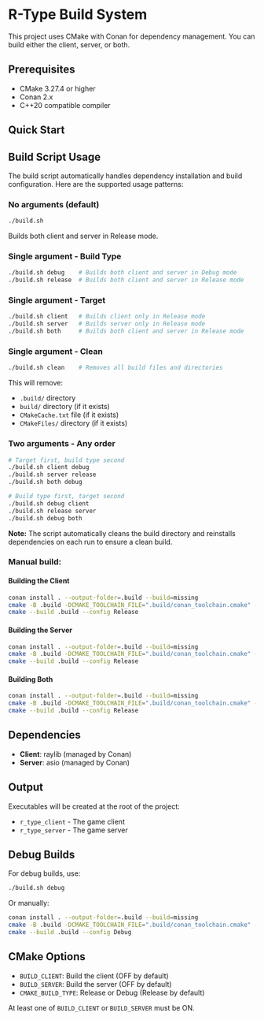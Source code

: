 # R-Type Build System

This project uses CMake with Conan for dependency management. You can build either the client, server, or both.

## Prerequisites

- CMake 3.27.4 or higher
- Conan 2.x
- C++20 compatible compiler

## Quick Start

## Build Script Usage

The build script automatically handles dependency installation and build configuration. Here are the supported usage patterns:

### No arguments (default)

```bash
./build.sh
```

Builds both client and server in Release mode.

### Single argument - Build Type

```bash
./build.sh debug    # Builds both client and server in Debug mode
./build.sh release  # Builds both client and server in Release mode
```

### Single argument - Target

```bash
./build.sh client   # Builds client only in Release mode
./build.sh server   # Builds server only in Release mode
./build.sh both     # Builds both client and server in Release mode
```

### Single argument - Clean

```bash
./build.sh clean    # Removes all build files and directories
```

This will remove:

- `.build/` directory
- `build/` directory (if it exists)
- `CMakeCache.txt` file (if it exists)
- `CMakeFiles/` directory (if it exists)

### Two arguments - Any order

```bash
# Target first, build type second
./build.sh client debug
./build.sh server release
./build.sh both debug

# Build type first, target second
./build.sh debug client
./build.sh release server
./build.sh debug both
```

**Note:** The script automatically cleans the build directory and reinstalls dependencies on each run to ensure a clean build.

### Manual build:

#### Building the Client

```bash
conan install . --output-folder=.build --build=missing
cmake -B .build -DCMAKE_TOOLCHAIN_FILE=".build/conan_toolchain.cmake" -DBUILD_CLIENT=ON -DBUILD_SERVER=OFF -DCMAKE_BUILD_TYPE=Release
cmake --build .build --config Release
```

#### Building the Server

```bash
conan install . --output-folder=.build --build=missing
cmake -B .build -DCMAKE_TOOLCHAIN_FILE=".build/conan_toolchain.cmake" -DBUILD_CLIENT=OFF -DBUILD_SERVER=ON -DCMAKE_BUILD_TYPE=Release
cmake --build .build --config Release
```

#### Building Both

```bash
conan install . --output-folder=.build --build=missing
cmake -B .build -DCMAKE_TOOLCHAIN_FILE=".build/conan_toolchain.cmake" -DBUILD_CLIENT=ON -DBUILD_SERVER=ON -DCMAKE_BUILD_TYPE=Release
cmake --build .build --config Release
```

## Dependencies

- **Client**: raylib (managed by Conan)
- **Server**: asio (managed by Conan)

## Output

Executables will be created at the root of the project:

- `r_type_client` - The game client
- `r_type_server` - The game server

## Debug Builds

For debug builds, use:

```bash
./build.sh debug
```

Or manually:

```bash
conan install . --output-folder=.build --build=missing
cmake -B .build -DCMAKE_TOOLCHAIN_FILE=".build/conan_toolchain.cmake" -DBUILD_CLIENT=ON -DBUILD_SERVER=ON -DCMAKE_BUILD_TYPE=Release
cmake --build .build --config Debug
```

## CMake Options

- `BUILD_CLIENT`: Build the client (OFF by default)
- `BUILD_SERVER`: Build the server (OFF by default)
- `CMAKE_BUILD_TYPE`: Release or Debug (Release by default)

At least one of `BUILD_CLIENT` or `BUILD_SERVER` must be ON.
